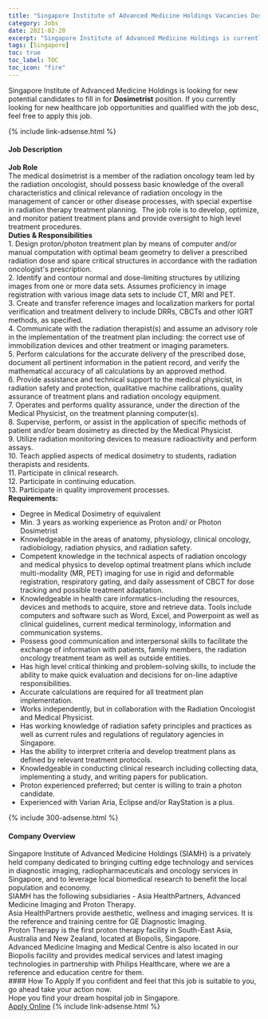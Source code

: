 ```yaml
---
title: "Singapore Institute of Advanced Medicine Holdings Vacancies Dosimetrist" 
category: Jobs 
date: 2021-02-20 
excerpt: "Singapore Institute of Advanced Medicine Holdings is currently looking for suitable person to fill in the Dosimetrist which positioned at Singapore" 
tags: [Singapore] 
toc: true 
toc_label: TOC 
toc_icon: "fire" 
--- 
```


<p>Singapore Institute of Advanced Medicine Holdings is looking for new potential candidates to fill in for <b>Dosimetrist</b> position. If you currently looking for new healthcare job opportunities and qualified with the job desc, feel free to apply this job.
</p>{% include link-adsense.html %} 
<div><div><h4>Job Description</h4></div><div><div><span><div><div><div><strong>Job Role&#160;</strong></div><div>The medical dosimetrist is a member of the radiation oncology team led by the radiation oncologist, should possess basic knowledge of the overall characteristics and clinical relevance of radiation oncology in the management of cancer or other disease processes, with special expertise in radiation therapy treatment planning. &#160;The job role is to develop, optimize, and monitor patient treatment plans and provide oversight to high level treatment procedures.&#160;</div><div><strong>Duties &amp; Responsibilities</strong></div><div>1. Design proton/photon treatment plan by means of computer and/or manual computation with optimal beam geometry to deliver a prescribed radiation dose and spare critical structures in accordance with the radiation oncologist's prescription.</div><div>2. Identify and contour normal and dose-limiting structures by utilizing images from one or more data sets. Assumes proficiency in image registration with various image data sets to include CT, MRI and PET.</div><div>3. Create and transfer reference images and localization markers for portal verification and treatment delivery to include DRRs, CBCTs and other IGRT methods, as specified.</div><div>4. Communicate with the radiation therapist(s) and assume an advisory role in the implementation of the treatment plan including: the correct use of immobilization devices and other treatment or imaging parameters.</div><div>5. Perform calculations for the accurate delivery of the prescribed dose, document all pertinent information in the patient record, and verify the mathematical accuracy of all calculations by an approved method.</div><div>6. Provide assistance and technical support to the medical physicist, in radiation safety and protection, qualitative machine calibrations, quality assurance of treatment plans and radiation oncology equipment.</div><div>7. Operates and performs quality assurance, under the direction of the Medical Physicist, on the treatment planning computer(s).</div><div>8. Supervise, perform, or assist in the application of specific methods of patient and/or beam dosimetry as directed by the Medical Physicist.</div><div>9. Utilize radiation monitoring devices to measure radioactivity and perform assays.</div><div>10. Teach applied aspects of medical dosimetry to students, radiation therapists and residents.</div><div>11. Participate in clinical research.</div><div>12. Participate in continuing education.</div><div>13. Participate in quality improvement processes.</div><div><strong>Requirements:</strong></div><ul><li>Degree in Medical Dosimetry of equivalent&#160;</li><li>Min. 3 years as working experience as Proton and/ or Photon Dosimetrist&#160;</li><li>Knowledgeable in the areas of anatomy, physiology, clinical oncology, radiobiology, radiation physics, and radiation safety.</li><li>Competent knowledge in the technical aspects of radiation oncology and medical physics to develop optimal treatment plans which include multi-modality (MR, PET) imaging for use in rigid and deformable registration, respiratory gating, and daily assessment of CBCT for dose tracking and possible treatment adaptation.</li><li>Knowledgeable in health care informatics-including the resources, devices and methods to acquire, store and retrieve data. Tools include computers and software such as Word, Excel, and Powerpoint as well as clinical guidelines, current medical terminology, information and communication systems.</li><li>Possess good communication and interpersonal skills to facilitate the exchange of information with patients, family members, the radiation oncology treatment team as well as outside entities.</li><li>Has high level critical thinking and problem-solving skills, to include the ability to make quick evaluation and decisions for on-line adaptive responsibilities.</li><li>Accurate calculations are required for all treatment plan implementation.&#160;</li><li>Works independently, but in collaboration with the Radiation Oncologist and Medical Physicist.</li><li>Has working knowledge of radiation safety principles and practices as well as current rules and regulations of regulatory agencies in Singapore.</li><li>Has the ability to interpret criteria and develop treatment plans as defined by relevant treatment protocols.</li><li>Knowledgeable in conducting clinical research including collecting data, implementing a study, and writing papers for publication.</li><li>Proton experienced preferred; but center is willing to train a photon candidate.</li><li>Experienced with Varian Aria, Eclipse and/or RayStation is a plus.</li></ul></div></div></span></div></div></div> 
{% include 300-adsense.html %} 
<div><div><h4>Company Overview</h4></div><div><div><span><div><div>Singapore Institute of Advanced Medicine Holdings (SIAMH) is a privately held company dedicated to bringing cutting edge technology and services in diagnostic imaging, radiopharmaceuticals and oncology services in Singapore,&#160;and to leverage local biomedical research to benefit the local population and economy.</div>
<div>SIAMH has the following subsidiaries - Asia HealthPartners, Advanced Medicine Imaging and Proton Therapy.</div>
<div>Asia HealthPartners provide aesthetic, wellness and imaging services. It is the reference and training centre for GE Diagnostic Imaging.</div>
<div>Proton Therapy is the&#160;first proton therapy facility in South-East Asia, Australia and New Zealand, located at Biopolis, Singapore.</div>
<div>Advanced Medicine Imaging and Medical Centre is also located in our Biopolis facility and provides medical services and latest imaging technologies in partnership with Philips Healthcare, where we are a reference and education centre for them.</div></div></span></div></div></div> 
#### How To Apply 
If you confident and feel that this job is suitable to you, go ahead take your action now. <br/> 
Hope you find your dream hospital job in Singapore. <br/> 
<a href="https://www.jobstreet.com.my/en/job/dosimetrist-8314591/origin/sg?jobId=jobstreet-sg-job-8314591" class="btn btn--warning" target="_blank" rel="nofollow noopenner">Apply Online</a> 
{% include link-adsense.html %} 